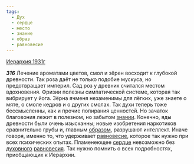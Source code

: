 ```yaml
---
tags:
  - Дух
  - сердце
  - место
  - знание
  - образ
  - равновесие
---
```


[Иерархия 1931г](https://127.0.0.1:4002/agni/1931)

___316___
Лечение ароматами цветов, смол и зёрен восходит к глубокой древности. Так роза даёт не только подобие мускуса, но предотвращает империл. Сад роз у древних считался местом вдохновения. Фризии полезны симпатической системе, которая так вибрирует у йога. Зёрна ячменя незаменимы для лёгких, уже знаете о мяте, о смоле кедров и о других смолах. Так духи теперь тоже бессмысленны, как и прочие попирания ценностей. Но зачаток благовония лежит в полезном, но забытом [знании](../../../tags/#знание). Конечно, яды древности были очень изысканны; новые изобретения наркотиков сравнительно грубы и, главным [образом](../../../tags/#образ), разрушают интеллект. Иначе говоря, именно то, что удерживает [равновесие](../../../tags/#равновесие), которое так нужно при всех психических опытах. Пламенеющее [сердце](../../../tags/#сердце) невозможно без [духовного](../../../tags/#Дух) [равновесия](../../../tags/#равновесие). Так нужно помнить о всех подробностях, приобщающих к Иерархии.   

